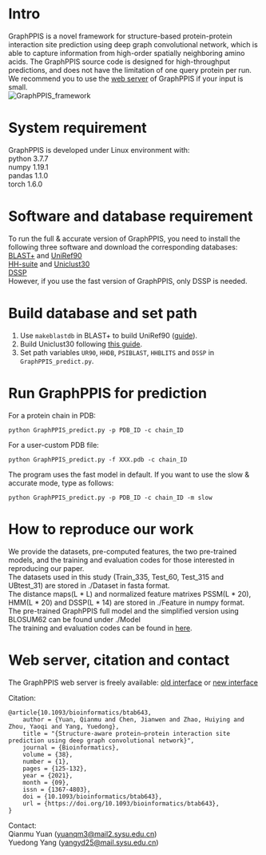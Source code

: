 # Intro  
GraphPPIS is a novel framework for structure-based protein-protein interaction site prediction using deep graph convolutional network, which is able to capture information from high-order spatially neighboring amino acids. The GraphPPIS source code is designed for high-throughput predictions, and does not have the limitation of one query protein per run. We recommend you to use the [web server](http://bio-web1.nscc-gz.cn/apps) of GraphPPIS if your input is small.  
![GraphPPIS_framework](https://github.com/biomed-AI/GraphPPIS/blob/master/IMG/GraphPPIS_framework.png)  

# System requirement  
GraphPPIS is developed under Linux environment with:  
python  3.7.7  
numpy  1.19.1  
pandas  1.1.0  
torch  1.6.0  

# Software and database requirement  
To run the full & accurate version of GraphPPIS, you need to install the following three software and download the corresponding databases:  
[BLAST+](https://ftp.ncbi.nlm.nih.gov/blast/executables/blast+/LATEST/) and [UniRef90](https://www.uniprot.org/downloads)  
[HH-suite](https://github.com/soedinglab/hh-suite) and [Uniclust30](https://uniclust.mmseqs.com/)  
[DSSP](https://github.com/cmbi/dssp)  
However, if you use the fast version of GraphPPIS, only DSSP is needed.  

# Build database and set path  
1. Use `makeblastdb` in BLAST+ to build UniRef90 ([guide](https://www.ncbi.nlm.nih.gov/books/NBK569841/)).  
2. Build Uniclust30 following [this guide](https://github.com/soedinglab/uniclust-pipeline).  
3. Set path variables `UR90`, `HHDB`, `PSIBLAST`, `HHBLITS` and `DSSP` in `GraphPPIS_predict.py`.  

# Run GraphPPIS for prediction  
For a protein chain in PDB:  
```
python GraphPPIS_predict.py -p PDB_ID -c chain_ID
```
For a user-custom PDB file:  
```
python GraphPPIS_predict.py -f XXX.pdb -c chain_ID
```
The program uses the fast model in default. If you want to use the slow & accurate mode, type as follows:  
```
python GraphPPIS_predict.py -p PDB_ID -c chain_ID -m slow
```

# How to reproduce our work  
We provide the datasets, pre-computed features, the two pre-trained models, and the training and evaluation codes for those interested in reproducing our paper.  
The datasets used in this study (Train_335, Test_60, Test_315 and UBtest_31) are stored in ./Dataset in fasta format.  
The distance maps(L * L) and normalized feature matrixes PSSM(L * 20), HMM(L * 20) and DSSP(L * 14) are stored in ./Feature in numpy format.  
The pre-trained GraphPPIS full model and the simplified version using BLOSUM62 can be found under ./Model  
The training and evaluation codes can be found in [here](https://github.com/yuanqm55/GraphPPIS).  

# Web server, citation and contact  
The GraphPPIS web server is freely available: [old interface](https://biomed.nscc-gz.cn/apps/GraphPPIS) or [new interface](http://bio-web1.nscc-gz.cn/apps)  

Citation:  
```
@article{10.1093/bioinformatics/btab643,
    author = {Yuan, Qianmu and Chen, Jianwen and Zhao, Huiying and Zhou, Yaoqi and Yang, Yuedong},
    title = "{Structure-aware protein–protein interaction site prediction using deep graph convolutional network}",
    journal = {Bioinformatics},
    volume = {38},
    number = {1},
    pages = {125-132},
    year = {2021},
    month = {09},
    issn = {1367-4803},
    doi = {10.1093/bioinformatics/btab643},
    url = {https://doi.org/10.1093/bioinformatics/btab643},
}
```

Contact:  
Qianmu Yuan (yuanqm3@mail2.sysu.edu.cn)  
Yuedong Yang (yangyd25@mail.sysu.edu.cn)

